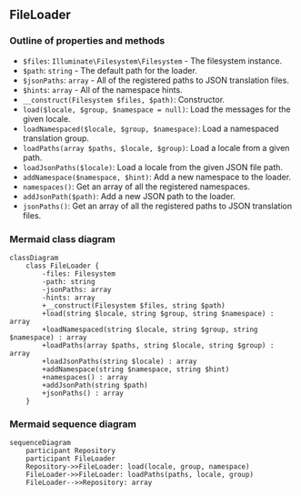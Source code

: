 ## FileLoader

### Outline of properties and methods

*   `$files`: `Illuminate\Filesystem\Filesystem` - The filesystem instance.
*   `$path`: `string` - The default path for the loader.
*   `$jsonPaths`: `array` - All of the registered paths to JSON translation files.
*   `$hints`: `array` - All of the namespace hints.
*   `__construct(Filesystem $files, $path)`: Constructor.
*   `load($locale, $group, $namespace = null)`: Load the messages for the given locale.
*   `loadNamespaced($locale, $group, $namespace)`: Load a namespaced translation group.
*   `loadPaths(array $paths, $locale, $group)`: Load a locale from a given path.
*   `loadJsonPaths($locale)`: Load a locale from the given JSON file path.
*   `addNamespace($namespace, $hint)`: Add a new namespace to the loader.
*   `namespaces()`: Get an array of all the registered namespaces.
*   `addJsonPath($path)`: Add a new JSON path to the loader.
*   `jsonPaths()`: Get an array of all the registered paths to JSON translation files.

### Mermaid class diagram

```mermaid
classDiagram
    class FileLoader {
        -files: Filesystem
        -path: string
        -jsonPaths: array
        -hints: array
        +__construct(Filesystem $files, string $path)
        +load(string $locale, string $group, string $namespace) : array
        +loadNamespaced(string $locale, string $group, string $namespace) : array
        +loadPaths(array $paths, string $locale, string $group) : array
        +loadJsonPaths(string $locale) : array
        +addNamespace(string $namespace, string $hint)
        +namespaces() : array
        +addJsonPath(string $path)
        +jsonPaths() : array
    }
```

### Mermaid sequence diagram

```mermaid
sequenceDiagram
    participant Repository
    participant FileLoader
    Repository->>FileLoader: load(locale, group, namespace)
    FileLoader->>FileLoader: loadPaths(paths, locale, group)
    FileLoader-->>Repository: array
```
